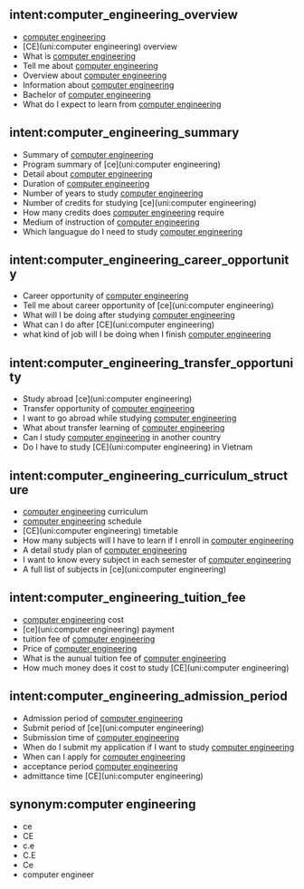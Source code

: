 ## intent:computer_engineering_overview
- [computer engineering](uni)
- [CE](uni:computer engineering) overview
- What is [computer engineering](uni)
- Tell me about [computer engineering](uni)
- Overview about [computer engineering](uni)
- Information about [computer engineering](uni)
- Bachelor of [computer engineering](uni)
- What do I expect to learn from [computer engineering](uni)

## intent:computer_engineering_summary
- Summary of [computer engineering](uni)
- Program summary of [ce](uni:computer engineering)
- Detail about [computer engineering](uni)
- Duration of [computer engineering](uni)
- Number of years to study [computer engineering](uni)
- Number of credits for studying [ce](uni:computer engineering)
- How many credits does [computer engineering](uni) require
- Medium of instruction of [computer engineering](uni)
- Which languague do I need to study [computer engineering](uni)

## intent:computer_engineering_career_opportunity
- Career opportunity of [computer engineering](uni)
- Tell me about career opportunity of [ce](uni:computer engineering)
- What will I be doing after studying [computer engineering](uni)
- What can I do after [CE](uni:computer engineering)
- what kind of job will I be doing when I finish [computer engineering](uni)

## intent:computer_engineering_transfer_opportunity
- Study abroad [ce](uni:computer engineering)
- Transfer opportunity of [computer engineering](uni)
- I want to go abroad while studying [computer engineering](uni)
- What about transfer learning of [computer engineering](uni)
- Can I study [computer engineering](uni) in another country
- Do I have to study [CE](uni:computer engineering) in Vietnam

## intent:computer_engineering_curriculum_structure
- [computer engineering](uni) curriculum
- [computer engineering](uni) schedule
- [CE](uni:computer engineering) timetable
- How many subjects will I have to learn if I enroll in [computer engineering](uni)
- A detail study plan of [computer engineering](uni)
- I want to know every subject in each semester of [computer engineering](uni)
- A full list of subjects in [ce](uni:computer engineering)

## intent:computer_engineering_tuition_fee
- [computer engineering](uni) cost
- [ce](uni:computer engineering) payment
- tuition fee of [computer engineering](uni)
- Price of [computer engineering](uni)
- What is the aunual tuition fee of [computer engineering](uni)
- How much money does it cost to study [CE](uni:computer engineering)

## intent:computer_engineering_admission_period
- Admission period of [computer engineering](uni)
- Submit period of [ce](uni:computer engineering)
- Submission time of [computer engineering](uni)
- When do I submit my application if I want to study [computer engineering](uni)
- When can I apply for [computer engineering](uni)
- acceptance period [computer engineering](uni)
- admittance time [CE](uni:computer engineering)

## synonym:computer engineering
- ce
- CE
- c.e
- C.E
- Ce
- computer engineer